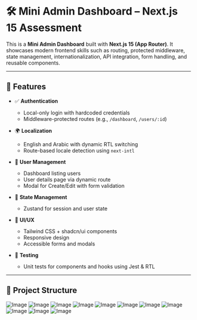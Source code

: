 # 🛠️ Mini Admin Dashboard – Next.js 15 Assessment

This is a **Mini Admin Dashboard** built with **Next.js 15 (App Router)**. It showcases modern frontend skills such as routing, protected middleware, state management, internationalization, API integration, form handling, and reusable components.

---

## 🚀 Features

- ✅ **Authentication**
  - Local-only login with hardcoded credentials
  - Middleware-protected routes (e.g., `/dashboard`, `/users/:id`)
  
- 🌍 **Localization**
  - English and Arabic with dynamic RTL switching
  - Route-based locale detection using `next-intl`

- 👤 **User Management**
  - Dashboard listing users
  - User details page via dynamic route
  - Modal for Create/Edit with form validation

- 🎯 **State Management**
  - Zustand for session and user state

- 💅 **UI/UX**
  - Tailwind CSS + shadcn/ui components
  - Responsive design
  - Accessible forms and modals

- 🧪 **Testing**
  - Unit tests for components and hooks using Jest & RTL

---

## 📁 Project Structure



![Image](https://github.com/user-attachments/assets/dba9038a-2026-461e-bb8e-a65655a67f1e)
![Image](https://github.com/user-attachments/assets/df3af489-0b94-463c-81f1-45d6aa3da2f8)
![Image](https://github.com/user-attachments/assets/93d03e92-6cc9-4191-8342-91626923a277)
![Image](https://github.com/user-attachments/assets/cc333004-9b10-43e8-9957-8675ca321f43)
![Image](https://github.com/user-attachments/assets/d6c282f8-8f2b-47a4-89e3-95bbfeed3b3d)
![Image](https://github.com/user-attachments/assets/cf0a686c-8076-4615-b5a5-c8fa1e405ba4)
![Image](https://github.com/user-attachments/assets/ef6ade93-9dc5-46fb-b5a3-a1476dc44592)
![Image](https://github.com/user-attachments/assets/7c16a390-bf90-406f-b956-a71bef7e4221)
![Image](https://github.com/user-attachments/assets/4aa08ee2-19ac-4d3d-a52d-e3c0eda3f6d6)
![Image](https://github.com/user-attachments/assets/df076548-ed60-4fea-b446-d15ca648a394)
![Image](https://github.com/user-attachments/assets/45e03311-87f5-451e-b084-f73d31b2a97d)
